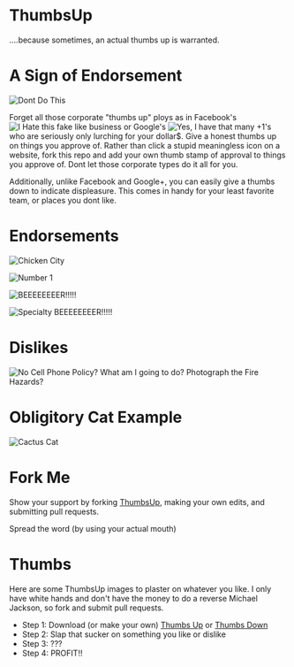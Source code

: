 ThumbsUp
========

....because sometimes, an actual thumbs up is warranted.


A Sign of Endorsement
=====================

![Dont Do This](https://raw.githubusercontent.com/npotts/ThumbsUp/master/examples/dont-do-this.jpg "Dont Do This!!!")

Forget all those corporate "thumbs up" ploys as in Facebook's ![I Hate this fake like business](https://raw.githubusercontent.com/npotts/ThumbsUp/master/examples/fb-like.jpg "I hate this fake like business") or Google's ![Yes, I have that many +1's](https://raw.githubusercontent.com/npotts/ThumbsUp/master/examples/g+n.jpg "Yes, I have that many +1's") who are seriously only lurching for your dollar$.  Give a honest thumbs up on things you approve of. Rather than click a stupid meaningless icon on a website, fork this repo and add your own thumb stamp of approval to things you approve of. Dont let those corporate types do it all for you.

Additionally, unlike Facebook and Google+, you can easily give a thumbs down to indicate displeasure.  This comes in handy for your least favorite team, or places you dont like.



Endorsements
============

![Chicken City](https://raw.githubusercontent.com/npotts/ThumbsUp/master/examples/chicken-city.jpg "Chicken City....  Tasty")

![Number 1](https://raw.githubusercontent.com/npotts/ThumbsUp/master/examples/num1_in_num2.jpg "Number 1 in what matters")

![BEEEEEEEER!!!!!](https://raw.githubusercontent.com/npotts/ThumbsUp/master/examples/beeeeeeeeeeer.jpg "BEEEEEEEER!")

![Specialty BEEEEEEEER!!!!!](https://raw.githubusercontent.com/npotts/ThumbsUp/master/examples/lambic.jpg "Specialty BEEEEEEEER!")

Dislikes
========

![No Cell Phone Policy?  What am I going to do?  Photograph the Fire Hazards?](https://raw.githubusercontent.com/npotts/ThumbsUp/master/examples/chincoteague-store.jpg "No Cell Phone Policy?  What am I going to do?  Photograph the Fire Hazards?")

Obligitory Cat Example
======================

![Cactus Cat](https://raw.githubusercontent.com/npotts/ThumbsUp/master/examples/cactus-cat.jpg "Cat Photo!!!!!")

Fork Me
=======

Show your support by forking [ThumbsUp](http://github.com/npotts/ThumbsUp/ "ThumbsUp"), making your own edits, and submitting pull requests.

Spread the word (by using your actual mouth)

Thumbs
======

Here are some ThumbsUp images to plaster on whatever you like.  I only have white hands and don't have the money to do a reverse Michael Jackson, so fork and submit pull requests.

* Step 1: Download (or make your own) [Thumbs Up](https://raw.githubusercontent.com/npotts/ThumbsUp/master/thumbs/ThumbsUp.png "Thumbs Up") or [Thumbs Down](https://raw.githubusercontent.com/npotts/ThumbsUp/master/thumbs/ThumbsDown.png "Thumbs Down")
* Step 2: Slap that sucker on something you like or dislike
* Step 3: ???
* Step 4: PROFIT!!

